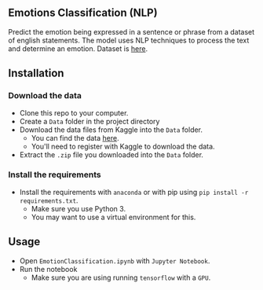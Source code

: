 Emotions Classification (NLP)
-----------------------

Predict the emotion being expressed in a sentence or phrase from a dataset of english statements. The model uses NLP techniques to process the text and determine an emotion. Dataset is [here](https://www.kaggle.com/datasets/praveengovi/emotions-dataset-for-nlp).

Installation
----------------------

### Download the data

* Clone this repo to your computer.
* Create a `Data` folder in the project directory
* Download the data files from Kaggle into the `Data` folder.  
    * You can find the data [here](https://www.kaggle.com/datasets/praveengovi/emotions-dataset-for-nlp).
    * You'll need to register with Kaggle to download the data.
* Extract the `.zip` file you downloaded into the `Data` folder.

### Install the requirements
 
* Install the requirements with `anaconda` or with pip using `pip install -r requirements.txt`.
    * Make sure you use Python 3.
    * You may want to use a virtual environment for this.

Usage
-----------------------

* Open `EmotionClassification.ipynb` with `Jupyter Notebook`.
* Run the notebook
    * Make sure you are using running `tensorflow` with a `GPU`.